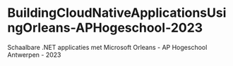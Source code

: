 # BuildingCloudNativeApplicationsUsingOrleans-APHogeschool-2023
Schaalbare .NET applicaties met Microsoft Orleans - AP Hogeschool Antwerpen - 2023
